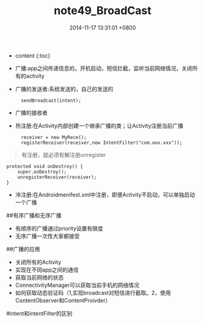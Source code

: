 ﻿---
layout: post
title:  "note49_BroadCast"
date:   2014-11-17 13:31:01 +0800
categories: android
tag: android
---

* content
{:toc}
- 广播:app之间传递信息的，开机启动，短信拦截，监听当前网络情况，关闭所有的activity
- 广播的发送者:系统发送的，自己的发送的

        sendBroadcast(intent);

- 广播的接收者
- 热注册:在Activity内部创建一个继承广播的类；让Activity注册当前广播

     	receiver = new MyRece();
        registerReceiver(receiver,new IntentFilter("com.oox.xxx"));
> 有注册，就必须有解注册unregister

    protected void onDestroy() {
        super.onDestroy();
        unregisterReceiver(receiver);
    }
- 冷注册:在Androidmenifest.xml中注册，即便Activity不启动，可以单独启动一个广播

##有序广播和无序广播
- 有顺序的广播通过priority设置有限度
- 无序广播一次性大家都接受

##广播的应用
- 关闭所有的Activity
- 实现在不同app之间的通信
- 获取当前网络的状态
- ConnectivityManager可以获取当前手机的网络情况
- 如何获取动态验证码（1,实现broadcast对短信进行截取。2，使用ContentObserver和ContentProivder）

#intent和intentFilter的区别
